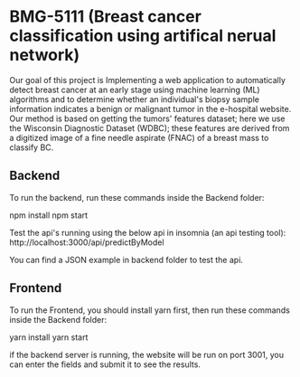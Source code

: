 # BMG-5111 (Breast cancer classification using artifical nerual network)

Our goal of this project is Implementing a web application to automatically detect breast cancer at an early stage using machine learning (ML) algorithms and to determine whether an individual's biopsy sample information indicates a benign or malignant tumor in the e-hospital website. Our method is based on getting the tumors' features dataset; here we use the Wisconsin Diagnostic Dataset (WDBC); these features are derived from a digitized image of a fine needle aspirate (FNAC) of a breast mass to classify BC.

## Backend
To run the backend, run these commands inside the Backend folder:

npm install 
npm start

Test the api's running using the below api in insomnia (an api testing tool):
http://localhost:3000/api/predictByModel

You can find a JSON example in backend folder to test the api.

## Frontend
To run the Frontend, you should install yarn first, then run these commands inside the Backend folder:

yarn install 
yarn start

if the backend server is running, the website will be run on port 3001, you can enter the fields and submit it to see the results.
